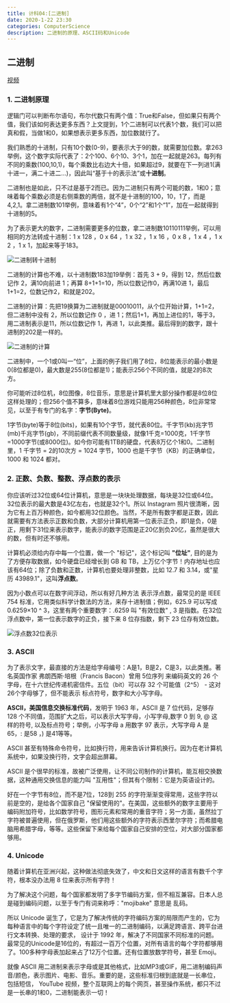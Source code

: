 ```yaml
---
title: 计科04:[二进制]
date: 2020-1-22 23:30
categories: ComputerScience
description: 二进制的原理、ASCII码和Unicode
---
```




## 二进制

[视频](https://www.bilibili.com/video/av21376839?p=4)

### 1. 二进制原理

逻辑门可以判断布尔语句，布尔代数只有两个值：True和False，但如果只有两个值，我们该如何表达更多东西？上文提到，1个二进制可以代表1个数，我们可以把真和假，当做1和0，如果想表示更多东西，加位数就行了。



<!--more-->



我们熟悉的十进制，只有10个数(0-9)，要表示大于9的数，就需要加位数。拿263举例，这个数字实际代表了：2个100、6个10、3个1，加在一起就是263。每列有不同的乘数(100,10,1)，每个乘数比右边大十倍，如果超过9，就要在下一列进1(满十进一，满二十进二...)，因此叫“基于十的表示法”或**十进制**。

二进制也是如此，只不过是基于2而已。因为二进制只有两个可能的数，1和0；意味着每个乘数必须是右侧乘数的两倍，就不是十进制的100，10，1了，而是4,2,1。拿二进制数101举例，意味着有1个“4”，0个“2”和1个“1”，加在一起就得到十进制的5。

为了表示更大的数字，二进制需要更多的位数，拿二进制数10110111举例，可以用相同的方法转成十进制：1 x 128 ，0 x 64 ，1 x 32 ，1 x 16 ，0 x 8 ，1 x 4 ，1 x 2 ，1 x 1，加起来等于183。

![二进制转十进制](https://i.loli.net/2020/01/22/wrWxRTbvDNFuH1V.png)

二进制的计算也不难，以十进制数183加19举例：首先 3 + 9，得到 12，然后位数记作 2，满10向前进 1；再算 8+1+1=10，所以位数记作0，再满10进 1，最后1+1=2，位数记作2，和就是202。

二进制的计算：先把19换算为二进制就是00010011，从个位开始计算，1+1=2，但二进制中没有 2，所以位数记作 0 ，进 1；然后1+1，再加上进位的1，等于3，用二进制表示是11，所以位数记作 1，再进 1，以此类推。最后得到的数字，跟十进制的202是一样的。

![二进制的计算](https://i.loli.net/2020/01/22/Q5e3uynETFYGADO.png)

二进制中，一个1或0叫一“位”，上面的例子我们用了8位，8位能表示的最小数是0(8位都是0)，最大数是255(8位都是1)；能表示256个不同的值，就是2的8次方。

你可能听过8位机，8位图像，8位音乐，意思是计算机里大部分操作都是8位8位这样处理的；但256个值不算多，意味着8位游戏只能用256种颜色，8位非常常见，以至于有专门的名字：**字节(Byte)**。

1字节(byte)等于8位(bits)，如果有10个字节，就代表80位。千字节(kb)兆字节(mb)千兆字节(gb)，不同前缀代表不同数量级，就像1千克=1000克，1千字节=1000字节(或8000位)。如今你可能有1TB的硬盘，代表8万亿个1和0。二进制里，1 千字节 = 2的10次方 = 1024 字节，1000 也是千字节（KB）的正确单位，1000 和 1024 都对。

### 2. 正数、负数、整数、浮点数的表示

你应该听过32位或64位计算机，意思是一块块处理数据，每块是32位或64位。32位表示的最大数是43亿左右，也就是32个1。所以 Instagram 照片很清晰，因为它有上百万种颜色，如今都用32位颜色。当然，不是所有数字都是正数，因此就需要有方法表示正数和负数，大部分计算机用第一位表示正负，即1是负，0是正，用剩下31位来表示数字，能表示的数字范围是正20亿到负20亿，虽然是很大的数，但有时还不够用。

计算机必须给内存中每一个位置，做一个 "标记"，这个标记叫 **"位址"**, 目的是为了方便存取数据，如今硬盘已经增长到 GB 和 TB，上万亿个字节！内存地址也应该有64位；除了负数和正数，计算机也要处理非整数，比如 12.7 和 3.14，或"星历 43989.1"，这叫**浮点数**。

因为小数点可以在数字间浮动，所以有好几种方法 表示浮点数，最常见的是 IEEE 754 标准，它用类似科学计数法的方法，来存十进制值；例如，625.9 可以写成 0.6259×10 ^ 3，这里有两个重要数字：.6259 叫 "有效位数" , 3 是指数。在32位浮点数中，第一位表示数字的正负，接下来 8 位存指数，剩下 23 位存有效位数。

![浮点数32位表示](https://i.loli.net/2020/01/22/L6aUtRelxGdgwNF.png)

### 3. ASCII

为了表示文字，最直接的方法是给字母编号：A是1，B是2，C是3，以此类推。著名英国作家 弗朗西斯·培根（Francis Bacon）曾用 5位序列 来编码英文的 26 个字母，在十六世纪传递机密信件。五位（bit）可以存 32 个可能值（2^5） - 这对26个字母够了，但不能表示 标点符号，数字和大小写字母。

**ASCII，美国信息交换标准代码**，发明于 1963 年，ASCII 是 7 位代码，足够存 128 个不同值，范围扩大之后，可以表示大写字母，小写字母,数字 0 到 9, @ 这样的符号, 以及标点符号；举例，小写字母 a 用数字 97 表示，大写字母 A 是 65，: 是58 ，) 是41等等。

ASCII 甚至有特殊命令符号，比如换行符，用来告诉计算机换行。因为在老计算机系统中，如果没换行符，文字会超出屏幕。

 ASCII 是个很早的标准，故被广泛使用，让不同公司制作的计算机，能互相交换数据，这种通用交换信息的能力叫 "互用性"；但其有个限制：它是为英语设计的。

好在一个字节有8位，而不是7位，128到 255 的字符渐渐变得常用，这些字符以前是空的，是给各个国家自己  "保留使用的"。在美国，这些额外的数字主要用于编码附加符号，比如数学符号，图形元素和常用的重音字符；另一方面，虽然拉丁字符被普遍使用，但在俄罗斯，他们用这些额外的字符表示西里尔字符；而希腊电脑用希腊字母，等等。这些保留下来给每个国家自己安排的空位，对大部分国家都够用。

### 4. Unicode

随着计算机在亚洲兴起，这种做法彻底失效了，中文和日文这样的语言有数千个字符，根本没办法用 8 位来表示所有字符！

为了解决这个问题，每个国家都发明了多字节编码方案，但不相互兼容。日本人总是碰到编码问题，以至于专门有词来称呼："mojibake" 意思是 乱码。

所以 Unicode 诞生了，它是为了解决传统的字符编码方案的局限而产生的，它为每种语言中的每个字符设定了统一且唯一的二进制编码，以满足跨语言、跨平台进行文本转换、处理的要求， 设计于 1992 年，解决了不同国家不同标准的问题。最常见的Unicode是16位的，有超过一百万个位置，对所有语言的每个字符都够用了。100多种字母表加起来占了12万个位置。还有位置放数学符号，甚至 Emoji。

就像 ASCII 用二进制来表示字母或是其他格式，比如MP3或GIF，用二进制编码声音/颜色，表示图片、电影、音乐。重要的是，这些标准归根到底就是一长串位，包括短信， YouTube 视频，整个互联网上的每个网页，甚至操作系统，都只不过是一长串的1和0，二进制能表示一切！


